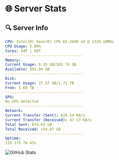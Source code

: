 # 🌐 Server Stats
## 🔍 Server Info
```yaml
CPU: Intel(R) Xeon(R) CPU E5-2699 v4 @ 1339.18MHz
CPU Usage: 5.80%
Cores: 44P | 88T
-----------------------------------
Memory:
Current Usage: 8.35 GB/503.74 GB
Available: 491.94 GB
-----------------------------------
Disk:
Current Usage: 27.57 GB/1.71 TB
Free: 1.60 TB
-----------------------------------
GPU:
No GPU detected
-----------------------------------
Network:
Current Transfer (Sent): 628.54 KB/s
Current Transfer (Received): 47.13 KB/s
Total Sent: 674.63 GB
Total Received: 144.87 GB
-----------------------------------
Uptime:
12d 17h 7m 43s
```
![GitHub Stats](https://img.shields.io/badge/Updated-2025-05-02_10:16:31-blue)